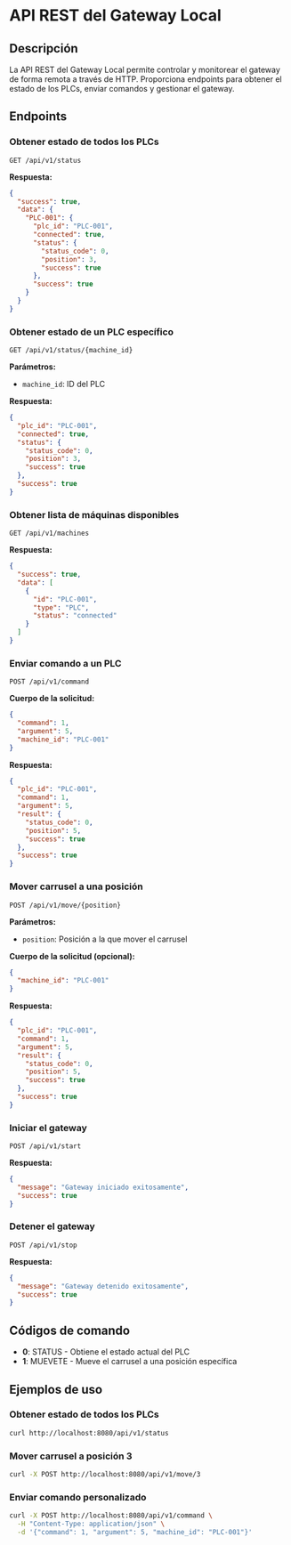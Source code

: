 # API REST del Gateway Local

## Descripción

La API REST del Gateway Local permite controlar y monitorear el gateway de forma remota a través de HTTP. Proporciona endpoints para obtener el estado de los PLCs, enviar comandos y gestionar el gateway.

## Endpoints

### Obtener estado de todos los PLCs

```
GET /api/v1/status
```

**Respuesta:**

```json
{
  "success": true,
  "data": {
    "PLC-001": {
      "plc_id": "PLC-001",
      "connected": true,
      "status": {
        "status_code": 0,
        "position": 3,
        "success": true
      },
      "success": true
    }
  }
}
```

### Obtener estado de un PLC específico

```
GET /api/v1/status/{machine_id}
```

**Parámetros:**

- `machine_id`: ID del PLC

**Respuesta:**

```json
{
  "plc_id": "PLC-001",
  "connected": true,
  "status": {
    "status_code": 0,
    "position": 3,
    "success": true
  },
  "success": true
}
```

### Obtener lista de máquinas disponibles

```
GET /api/v1/machines
```

**Respuesta:**

```json
{
  "success": true,
  "data": [
    {
      "id": "PLC-001",
      "type": "PLC",
      "status": "connected"
    }
  ]
}
```

### Enviar comando a un PLC

```
POST /api/v1/command
```

**Cuerpo de la solicitud:**

```json
{
  "command": 1,
  "argument": 5,
  "machine_id": "PLC-001"
}
```

**Respuesta:**

```json
{
  "plc_id": "PLC-001",
  "command": 1,
  "argument": 5,
  "result": {
    "status_code": 0,
    "position": 5,
    "success": true
  },
  "success": true
}
```

### Mover carrusel a una posición

```
POST /api/v1/move/{position}
```

**Parámetros:**

- `position`: Posición a la que mover el carrusel

**Cuerpo de la solicitud (opcional):**

```json
{
  "machine_id": "PLC-001"
}
```

**Respuesta:**

```json
{
  "plc_id": "PLC-001",
  "command": 1,
  "argument": 5,
  "result": {
    "status_code": 0,
    "position": 5,
    "success": true
  },
  "success": true
}
```

### Iniciar el gateway

```
POST /api/v1/start
```

**Respuesta:**

```json
{
  "message": "Gateway iniciado exitosamente",
  "success": true
}
```

### Detener el gateway

```
POST /api/v1/stop
```

**Respuesta:**

```json
{
  "message": "Gateway detenido exitosamente",
  "success": true
}
```

## Códigos de comando

- **0**: STATUS - Obtiene el estado actual del PLC
- **1**: MUEVETE - Mueve el carrusel a una posición específica

## Ejemplos de uso

### Obtener estado de todos los PLCs

```bash
curl http://localhost:8080/api/v1/status
```

### Mover carrusel a posición 3

```bash
curl -X POST http://localhost:8080/api/v1/move/3
```

### Enviar comando personalizado

```bash
curl -X POST http://localhost:8080/api/v1/command \
  -H "Content-Type: application/json" \
  -d '{"command": 1, "argument": 5, "machine_id": "PLC-001"}'
```
